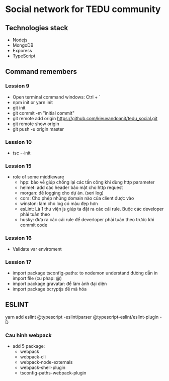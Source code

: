 # Social network for TEDU community


## Technologies stack
- Nodejs
- MongoDB
- Exporess
- TypeScript
## Command remembers
### Lession 9
- Open terminal command windows: Ctrl + `
- npm init or yarn init
- git init
- git commit -m "initial commit"
- git remote add origin https://github.com/kieuvandoanit/tedu_social.git
- git remote show origin
- git push -u origin master
### Lession 10
- tsc --init 
### Lession 15
- role of some middleware
    - hpp: bảo về giúp chống lại các tấn công khi dùng http parameter
    - helmet: add các header bảo mật cho http request
    - morgan: để logging cho dự án. (seri log)
    - cors: Cho phép những domain nào của client được vào
    - winston: làm cho log có màu đẹp hơn
    - esLint: Là 1 thư viện js giúp ta đặt ra các cái rule. Buộc các developer phải tuân theo
    - husky: đưa ra các cái rule để deverloper phải tuân theo trước khi commit code
### Lession 16
- Validate var enviroment

### Lession 17
- import package tsconfig-paths: to nodemon understand đường dẫn  in import file (cu phap: @)
- import package gravatar: để làm ảnh đại diện 
- import package bcryptjs để mã hóa

## ESLINT
yarn add eslint @typescript -eslint/parser @typescript-eslint/eslint-plugin -D

### Cau hinh webpack
- add 5 package:
    - webpack
    - webpack-cli
    - webpack-node-externals
    - webpack-shell-plugin
    - tsconfig-paths-webpack-plugin